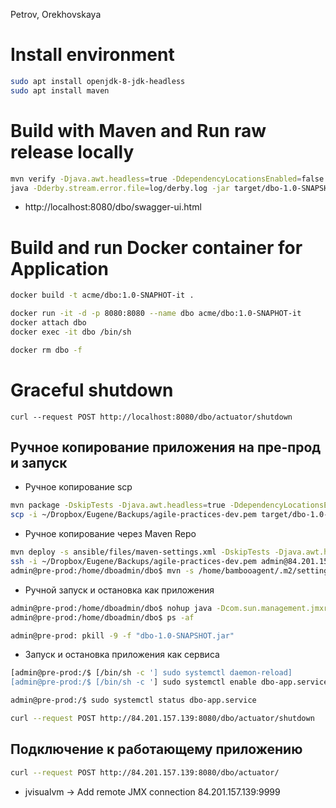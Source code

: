 ﻿Petrov, Orekhovskaya

# Install environment
```bash
sudo apt install openjdk-8-jdk-headless
sudo apt install maven
```

# Build with Maven and Run raw release locally
```bash
mvn verify -Djava.awt.headless=true -DdependencyLocationsEnabled=false -Dlogback.configurationFile=logback-quiet.xml
java -Dderby.stream.error.file=log/derby.log -jar target/dbo-1.0-SNAPSHOT.jar --spring.profiles.active=qa
```
- http://localhost:8080/dbo/swagger-ui.html

# Build and run Docker container for Application
```bash
docker build -t acme/dbo:1.0-SNAPHOT-it .

docker run -it -d -p 8080:8080 --name dbo acme/dbo:1.0-SNAPHOT-it
docker attach dbo
docker exec -it dbo /bin/sh

docker rm dbo -f
```

# Graceful shutdown
```
curl --request POST http://localhost:8080/dbo/actuator/shutdown
```

## Ручное копирование приложения на пре-прод и запуск
- Ручное копирование scp
```bash
mvn package -DskipTests -Djava.awt.headless=true -DdependencyLocationsEnabled=false -Dlogback.configurationFile=logback-quiet.xml
scp -i ~/Dropbox/Eugene/Backups/agile-practices-dev.pem target/dbo-1.0-SNAPSHOT.jar admin@84.201.157.139:/home/dboadmin/dbo/
```

- Ручное копирование через Maven Repo
```bash
mvn deploy -s ansible/files/maven-settings.xml -DskipTests -Djava.awt.headless=true -DdependencyLocationsEnabled=false -Dlogback.configurationFile=logback-quiet.xml
ssh -i ~/Dropbox/Eugene/Backups/agile-practices-dev.pem admin@84.201.157.139
admin@pre-prod:/home/dboadmin/dbo$ mvn -s /home/bambooagent/.m2/settings.xml org.apache.maven.plugins:maven-dependency-plugin:2.4:get -Dtransitive=false -Dartifact=com.acme.banking:dbo:1.0-SNAPSHOT -Ddest=/dbo/dbo-1.0-SNAPSHOT.jar -DremoteRepositories=dbo-artifacts-server::::http://84.201.134.115:8081/artifactory/dbo 
```

- Ручной запуск и остановка как приложения
```bash
admin@pre-prod:/home/dboadmin/dbo$ nohup java -Dcom.sun.management.jmxremote -Dcom.sun.management.jmxremote.port=9999 -Dcom.sun.management.jmxremote.authenticate=false -Dcom.sun.management.jmxremote.ssl=false -Djava.rmi.server.hostname=84.201.157.139 -jar /dbo/dbo-1.0-SNAPSHOT.jar &
admin@pre-prod:/home/dboadmin/dbo$ ps -af

admin@pre-prod: pkill -9 -f "dbo-1.0-SNAPSHOT.jar"
```

- Запуск и остановка приложения как сервиса
```bash
[admin@pre-prod:/$ [/bin/sh -c '] sudo systemctl daemon-reload]
[admin@pre-prod:/$ [/bin/sh -c '] sudo systemctl enable dbo-app.service]

admin@pre-prod:/$ sudo systemctl status dbo-app.service

curl --request POST http://84.201.157.139:8080/dbo/actuator/shutdown
```

## Подключение к работающему приложению
```bash
curl --request POST http://84.201.157.139:8080/dbo/actuator/
```
- jvisualvm -> Add remote JMX connection 84.201.157.139:9999
